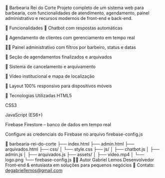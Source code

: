 💈 Barbearia Rei do Corte
Projeto completo de um sistema web para barbearia, com funcionalidades de atendimento, agendamento, painel administrativo e recursos modernos de front-end e back-end.

📌 Funcionalidades
💬 Chatbot com respostas automáticas

📅 Agendamento de clientes com gerenciamento em tempo real

👨‍💼 Painel administrativo com filtros por barbeiro, status e datas

📂 Seção de agendamentos finalizados e arquivados

🧾 Sistema de cancelamento e arquivamento

🎥 Vídeo institucional e mapa de localização

📱 Layout 100% responsivo para dispositivos móveis

🔧 Tecnologias Utilizadas
HTML5

CSS3

JavaScript (ES6+)

Firebase Firestore – banco de dados em tempo real

Configure as credenciais do Firebase no arquivo firebase-config.js

📂 barbearia-rei-do-corte
├── index.html
├── admin.html
├── arquivados.html
├── css/
│   └── style.css
├── js/
│   ├── chatbot.js
│   ├── admin.js
│   ├── arquivados.js
├── assets/
│   ├── video.mp4
│   └── logo.png
└── firebase-config.js
🙋‍♂️ Autor
Gabriel Lemos
Desenvolvedor Front-end & entusiasta em soluções para pequenos negócios
📧 Contato: degabriellemos@gmail.com

